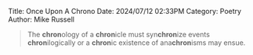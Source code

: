 Title: Once Upon A Chrono
Date: 2024/07/12 02:33PM
Category: Poetry
Author: Mike Russell

> The **chron**ology of a **chron**icle must syn**chron**ize events **chron**ilogically or a **chron**ic existence of ana**chron**isms may ensue.
